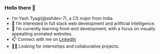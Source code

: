 ### Hello there 👋
- I’m Yash Tyagi(@ashdev-7), a CS major from India. 
- 👀 I’m interested in full stack web development and aritficial intelligence.
- 🌱 I’m currently learning front-end development, with a focus on visually appealling animated websites.
- 📫 Connect with me on [LinkedIn](https://www.linkedin.com/in/yashty/)
- 🧑‍💻 Looking for internships and collaborative projects.
